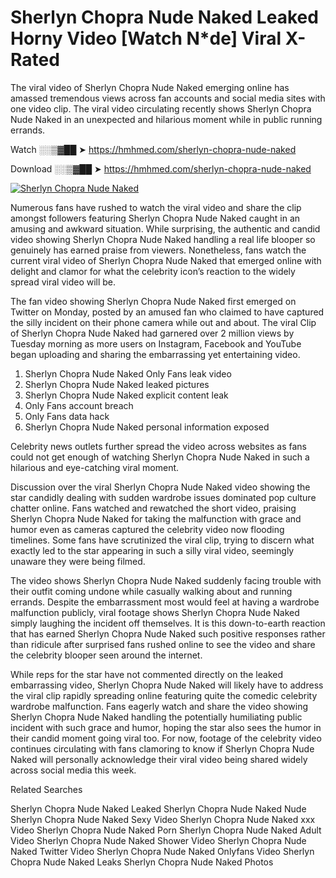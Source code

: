 ﻿# Sherlyn Chopra Nude Naked Leaked Horny Video [Watch N*de] Viral X-Rated

The viral video of ﻿Sherlyn Chopra Nude Naked emerging online has amassed tremendous views across fan accounts and social media sites with one video clip. The viral video circulating recently shows ﻿Sherlyn Chopra Nude Naked in an unexpected and hilarious moment while in public running errands. 

Watch ░░▒▓██ ➤ https://hmhmed.com/sherlyn-chopra-nude-naked

Download ░░▒▓██ ➤ https://hmhmed.com/sherlyn-chopra-nude-naked

[![Sherlyn Chopra Nude Naked](https://i.imgur.com/dJHk4Zq.gif)](https://hmhmed.com/sherlyn-chopra-nude-naked)

Numerous fans have rushed to watch the viral video and share the clip amongst followers featuring ﻿Sherlyn Chopra Nude Naked caught in an amusing and awkward situation. While surprising, the authentic and candid video showing ﻿Sherlyn Chopra Nude Naked handling a real life blooper so genuinely has earned praise from viewers. Nonetheless, fans watch the current viral video of ﻿Sherlyn Chopra Nude Naked that emerged online with delight and clamor for what the celebrity icon’s reaction to the widely spread viral video will be.

The fan video showing ﻿Sherlyn Chopra Nude Naked first emerged on Twitter on Monday, posted by an amused fan who claimed to have captured the silly incident on their phone camera while out and about. The viral Clip of ﻿Sherlyn Chopra Nude Naked had garnered over 2 million views by Tuesday morning as more users on Instagram, Facebook and YouTube began uploading and sharing the embarrassing yet entertaining video. 

1. ﻿Sherlyn Chopra Nude Naked Only Fans leak video
2. ﻿Sherlyn Chopra Nude Naked leaked pictures
3. ﻿Sherlyn Chopra Nude Naked explicit content leak
4. Only Fans account breach
5. Only Fans data hack
6. ﻿Sherlyn Chopra Nude Naked personal information exposed

Celebrity news outlets further spread the video across websites as fans could not get enough of watching ﻿Sherlyn Chopra Nude Naked in such a hilarious and eye-catching viral moment. 

Discussion over the viral ﻿Sherlyn Chopra Nude Naked video showing the star candidly dealing with sudden wardrobe issues dominated pop culture chatter online. Fans watched and rewatched the short video, praising ﻿Sherlyn Chopra Nude Naked for taking the malfunction with grace and humor even as cameras captured the celebrity video now flooding timelines. Some fans have scrutinized the viral clip, trying to discern what exactly led to the star appearing in such a silly viral video, seemingly unaware they were being filmed.

The video shows ﻿Sherlyn Chopra Nude Naked suddenly facing trouble with their outfit coming undone while casually walking about and running errands. Despite the embarrassment most would feel at having a wardrobe malfunction publicly, viral footage shows ﻿Sherlyn Chopra Nude Naked simply laughing the incident off themselves. It is this down-to-earth reaction that has earned ﻿Sherlyn Chopra Nude Naked such positive responses rather than ridicule after surprised fans rushed online to see the video and share the celebrity blooper seen around the internet.  

While reps for the star have not commented directly on the leaked embarrassing video, ﻿Sherlyn Chopra Nude Naked will likely have to address the viral clip rapidly spreading online featuring quite the comedic celebrity wardrobe malfunction. Fans eagerly watch and share the video showing ﻿Sherlyn Chopra Nude Naked handling the potentially humiliating public incident with such grace and humor, hoping the star also sees the humor in their candid moment going viral too. For now, footage of the celebrity video continues circulating with fans clamoring to know if ﻿Sherlyn Chopra Nude Naked will personally acknowledge their viral video being shared widely across social media this week.

Related Searches

﻿Sherlyn Chopra Nude Naked Leaked
﻿Sherlyn Chopra Nude Naked Nude
﻿Sherlyn Chopra Nude Naked Sexy Video
﻿Sherlyn Chopra Nude Naked xxx Video
﻿Sherlyn Chopra Nude Naked Porn
﻿Sherlyn Chopra Nude Naked Adult Video
﻿Sherlyn Chopra Nude Naked Shower Video
﻿Sherlyn Chopra Nude Naked Twitter Video
﻿Sherlyn Chopra Nude Naked Onlyfans Video
﻿Sherlyn Chopra Nude Naked Leaks
﻿Sherlyn Chopra Nude Naked Photos